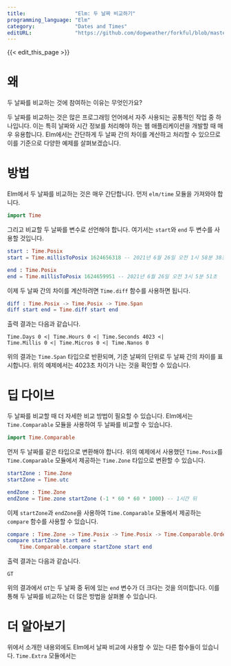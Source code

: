 ```yaml
---
title:                "Elm: 두 날짜 비교하기"
programming_language: "Elm"
category:             "Dates and Times"
editURL:              "https://github.com/dogweather/forkful/blob/master/content/ko/elm/comparing-two-dates.md"
---
```


{{< edit_this_page >}}

# 왜
두 날짜를 비교하는 것에 참여하는 이유는 무엇인가요? 

두 날짜를 비교하는 것은 많은 프로그래밍 언어에서 자주 사용되는 공통적인 작업 중 하나입니다. 이는 특히 날짜와 시간 정보를 처리해야 하는 웹 애플리케이션을 개발할 때 매우 유용합니다. Elm에서는 간단하게 두 날짜 간의 차이를 계산하고 처리할 수 있으므로 이를 기준으로 다양한 예제를 살펴보겠습니다.

# 방법

Elm에서 두 날짜를 비교하는 것은 매우 간단합니다. 먼저 `elm/time` 모듈을 가져와야 합니다.

```Elm
import Time
```

그리고 비교할 두 날짜를 변수로 선언해야 합니다. 여기서는 `start`와 `end` 두 변수를 사용할 것입니다.

```Elm
start : Time.Posix
start = Time.millisToPosix 1624656318 -- 2021년 6월 26일 오전 1시 58분 38초

end : Time.Posix
end = Time.millisToPosix 1624659951 -- 2021년 6월 26일 오전 3시 5분 51초
```

이제 두 날짜 간의 차이를 계산하려면 `Time.diff` 함수를 사용하면 됩니다.

```Elm
diff : Time.Posix -> Time.Posix -> Time.Span
diff start end = Time.diff start end
```

출력 결과는 다음과 같습니다.

```
Time.Days 0 <| Time.Hours 0 <| Time.Seconds 4023 <| 
Time.Millis 0 <| Time.Micros 0 <| Time.Nanos 0
```

위의 결과는 `Time.Span` 타입으로 반환되며, 기준 날짜의 단위로 두 날짜 간의 차이를 표시합니다. 위의 예제에서는 4023초 차이가 나는 것을 확인할 수 있습니다.

# 딥 다이브

두 날짜를 비교할 때 더 자세한 비교 방법이 필요할 수 있습니다. Elm에서는 `Time.Comparable` 모듈을 사용하여 두 날짜를 비교할 수 있습니다.

```Elm
import Time.Comparable
```

먼저 두 날짜를 같은 타입으로 변환해야 합니다. 위의 예제에서 사용했던 `Time.Posix`를 `Time.Comparable` 모듈에서 제공하는 `Time.Zone` 타입으로 변환할 수 있습니다.

```Elm
startZone : Time.Zone
startZone = Time.utc

endZone : Time.Zone
endZone = Time.zone startZone (-1 * 60 * 60 * 1000) -- 1시간 뒤
```

이제 `startZone`과 `endZone`을 사용하여 `Time.Comparable` 모듈에서 제공하는 `compare` 함수를 사용할 수 있습니다.

```Elm
compare : Time.Zone -> Time.Posix -> Time.Posix -> Time.Comparable.Order
compare startZone start end =
    Time.Comparable.compare startZone start end
```

출력 결과는 다음과 같습니다.

```
GT
```

위의 결과에서 `GT`는 두 날짜 중 뒤에 있는 `end` 변수가 더 크다는 것을 의미합니다. 이를 통해 두 날짜를 비교하는 더 많은 방법을 살펴볼 수 있습니다.

# 더 알아보기

위에서 소개한 내용외에도 Elm에서 날짜 비교에 사용할 수 있는 다른 함수들이 있습니다. `Time.Extra` 모듈에서는